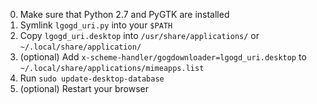 0. Make sure that Python 2.7 and PyGTK are installed
1. Symlink `lgogd_uri.py` into your `$PATH`
2. Copy `lgogd_uri.desktop` into `/usr/share/applications/` or `~/.local/share/application/`
3. (optional) Add `x-scheme-handler/gogdownloader=lgogd_uri.desktop` to `~/.local/share/applications/mimeapps.list`
4. Run `sudo update-desktop-database`
5. (optional) Restart your browser
